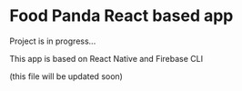 # Food Panda React based app

Project is in progress...

This app is based on React Native and Firebase CLI

(this file will be updated soon)